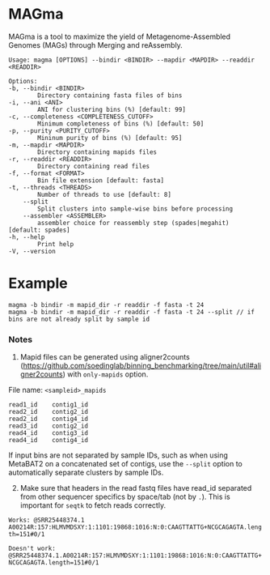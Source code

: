 # MAGma
MAGma is a tool to maximize the yield of Metagenome-Assembled Genomes (MAGs) through Merging and reAssembly.

    Usage: magma [OPTIONS] --bindir <BINDIR> --mapdir <MAPDIR> --readdir <READDIR>

    Options:
    -b, --bindir <BINDIR>
            Directory containing fasta files of bins
    -i, --ani <ANI>
            ANI for clustering bins (%) [default: 99]
    -c, --completeness <COMPLETENESS_CUTOFF>
            Minimum completeness of bins (%) [default: 50]
    -p, --purity <PURITY_CUTOFF>
            Mininum purity of bins (%) [default: 95]
    -m, --mapdir <MAPDIR>
            Directory containing mapids files
    -r, --readdir <READDIR>
            Directory containing read files
    -f, --format <FORMAT>
            Bin file extension [default: fasta]
    -t, --threads <THREADS>
            Number of threads to use [default: 8]
        --split
            Split clusters into sample-wise bins before processing
        --assembler <ASSEMBLER>
            assembler choice for reassembly step (spades|megahit) [default: spades]
    -h, --help
            Print help
    -V, --version


# Example

    magma -b bindir -m mapid_dir -r readdir -f fasta -t 24
    magma -b bindir -m mapid_dir -r readdir -f fasta -t 24 --split // if bins are not already split by sample id 


### Notes
1. Mapid files can be generated using aligner2counts (https://github.com/soedinglab/binning_benchmarking/tree/main/util#aligner2counts) with `only-mapids` option.

File name: `<sampleid>_mapids`
```
read1_id    contig1_id
read2_id    contig2_id
read2_id    contig4_id
read3_id    contig2_id
read4_id    contig3_id
read4_id    contig4_id
```

If input bins are not separated by sample IDs, such as when using MetaBAT2 on a concatenated set of contigs, use the `--split` option to automatically separate clusters by sample IDs.

2. Make sure that headers in the read fastq files have read_id separated from other sequencer specifics by space/tab (not by `.`). This is important for `seqtk` to fetch reads correctly.

`Works: @SRR25448374.1 A00214R:157:HLMVMDSXY:1:1101:19868:1016:N:0:CAAGTTATTG+NCGCAGAGTA.length=151#0/1`

`Doesn't work: @SRR25448374.1.A00214R:157:HLMVMDSXY:1:1101:19868:1016:N:0:CAAGTTATTG+NCGCAGAGTA.length=151#0/1`
